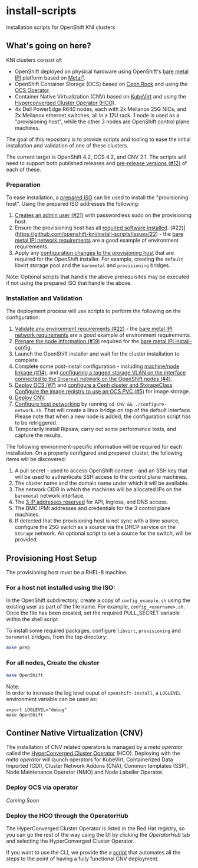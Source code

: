 # install-scripts
Installation scripts for OpenShift KNI clusters

## What's going on here?

KNI clusters consist of:

* OpenShift deployed on physical hardware using OpenShift's [bare
  metal
  IPI](https://github.com/openshift/installer/blob/master/docs/user/metal/install_ipi.md)
  platform based on [Metal³](http://metal3.io/).
* OpenShift Container Storage (OCS) based on [Ceph
  Rook](https://rook.io/) and using the [OCS
  Operator](https://github.com/openshift/ocs-operator).
* Container Native Virtualization (CNV) based on
  [KubeVirt](https://kubevirt.io/) and using the [Hyperconverged
  Cluster Operator
  (HCO)](https://github.com/kubevirt/hyperconverged-cluster-operator).
* 4x Dell PowerEdge R640 nodes, each with 2x Mellanox 25G NICs, and 2x
  Mellanox ethernet switches, all in a 12U rack. 1 node is used as a
  "provisioning host", while the other 3 nodes are OpenShift control
  plane machines.

The goal of this repository is to provide scripts and tooling to ease
the initial installation and validation of one of these clusters.

The current target is OpenShift 4.2, OCS 4.2, and CNV 2.1. The scripts
will need to support both published releases and [pre-release versions
(#12)](https://github.com/openshift-kni/install-scripts/issues/12) of
each of these.

### Preparation

To ease installation, a [prepared ISO](https://github.com/openshift-kni/install-scripts/issues/20)
can be used to install the "provisioning host".  Using the prepared ISO addresses
the following: 

1. [Creates an admin user
   (#21)](https://github.com/openshift-kni/install-scripts/issues/21)
   with passwordless sudo on the provisioning host.
1. Ensure the provisioning host has all [required software
   installed](https://github.com/openshift-kni/install-scripts/blob/master/01_install_requirements.sh). 
   (#22)](https://github.com/openshift-kni/install-scripts/issues/22) -
   the [bare metal IPI network
   requirements](https://github.com/openshift/installer/blob/master/docs/user/metal/install_ipi.md#network-requirements)
   are a good example of environment requirements.
1. Apply any [configuration changes to the provisioning
   host](https://github.com/openshift-kni/install-scripts/blob/master/02_configure_host.sh)
   that are required for the OpenShift installer. For example,
   creating the `default` libvirt storage pool and the `baremetal` and
   `provisioning` bridges.

Note:  Optional scripts that handle the above prerequisites may be executed 
if not using the prepared ISO that handle the above.


### Installation and Validation

The deployment process will use scripts to perform the following on the configuration:

1. [Validate any environment requirements
(#22)](https://github.com/openshift-kni/install-scripts/issues/22) -
   the [bare metal IPI network
   requirements](https://github.com/openshift/installer/blob/master/docs/user/metal/install_ipi.md#network-requirements)
   are a good example of environment requirements.
1. [Prepare the node information
   (#19)](https://github.com/openshift-kni/install-scripts/issues/19)
   required for the [bare metal IPI
   install-config](https://github.com/openshift/installer/blob/master/docs/user/metal/install_ipi.md#install-config).
1. Launch the OpenShift installer and wait for the cluster
   installation to complete.
1. Complete some post-install configuration - including [machine/node
   linkage
   (#14)](https://github.com/openshift-kni/install-scripts/issues/14),
   and [configuring a tagged storage VLAN on the interface connected to the `Internal` network on
   the OpenShift nodes
   (#4)](https://github.com/openshift-kni/install-scripts/issues/4).
1. [Deploy OCS
   (#7)](https://github.com/openshift-kni/install-scripts/issues/7)
   and [configure a Ceph cluster and
   StorageClass](https://github.com/openshift-kni/install-scripts/blob/master/OCS/customize-ocs.sh). [Configure
   the image registry to use an OCS PVC
   (#5)](https://github.com/openshift-kni/install-scripts/issues/5)
   for image storage.
1. [Deploy
   CNV](https://github.com/openshift-kni/install-scripts/blob/master/CNV/deploy-cnv.sh).
1. [Configure host
   networking](https://github.com/openshift-kni/install-scripts/blob/master/CNV/configure-network.sh)
   by running `cd CNV && ./configure-network.sh`. That will create a linux
   bridge on top of the default interface. Please note that when a new node is
   added, the configuration script has to be retriggered.
1. Temporarily install Ripsaw, carry out some performance tests, and
   capture the results.




The following environment-specific information will be required for
each installation.  On a properly configured and prepared cluster,
the following items will be discovered:

1. A pull secret - used to access OpenShift content - and an SSH key
   that will be used to authenticate SSH access to the control plane
   machines.
1. The cluster name and the domain name under which it will be
   available.
1. The network CIDR in which the machines will be allocated IPs on the
   `baremetal` network interface.
1. The [3 IP addresses
   reserved](https://github.com/openshift/installer/blob/master/docs/user/metal/install_ipi.md#network-requirements)
   for API, Ingress, and DNS access.
1. The BMC IPMI addresses and credentials for the 3 control plane
   machines.
1. If detected that the provisioning host is not sync with a time source, configure the 25G switch as a source via the DHCP service  on the `Storage` network. An optional script to set a source for the switch, will be provided. 

## Provisioning Host Setup

The provisioning host must be a RHEL-8 machine.

### For a host not installed using the ISO:
In the OpenShift subdirectory, create a copy of `config_example.sh` using the existing
user as part of the file name. For example, `config_<username>.sh`. Once the file has
been created, set the required PULL_SECRET variable within the shell script

To install some required packages, configure `libvirt`, `provisioning` and `baremetal` bridges, from the top directory:

```sh
make prep
```

### For all nodes, Create the cluster 
```sh
make OpenShift
```

Note:  
In order to increase the log level ouput of `openshift-install`, a `LOGLEVEL` environment variable can be used as:
```
export LOGLEVEL="debug"
make OpenShift
```


## Continer Native Virtualization (CNV)
The installation of CNV related operators is managed by a *meta operator*
called the [HyperConverged Cluster Operator](https://github.com/kubevirt/hyperconverged-cluster-operator) (HCO).
Deploying with the *meta operator* will launch operators for KubeVirt,
Containerized Data Imported (CDI), Cluster Network Addons (CNA),
Common templates (SSP), Node Maintenance Operator (NMO) and Node Labeller Operator.

### Deploy OCS via operator

_Coming Soon_


### Deploy the HCO through the OperatorHub

The HyperConverged Cluster Operator is listed in the Red Hat registry,
so you can go the rest of the way using the UI by clicking the *OperatorHub* tab
and selecting the HyperConverged Cluster Operator.

If you want to use the CLI, we provide the a [script](CNV/deploy-cnv.sh)
that automates all the steps to the point of having a fully functional
CNV deployment.



